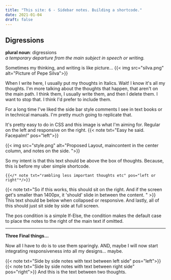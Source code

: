 ```yaml
---
title: "This site: 6 - Sidebar notes. Building a shortcode."
date: 2021-01-04
draft: false
---
```



## Digressions


**plural noun**: digressions  
*a temporary departure from the main subject in speech or writing.*

Sometimes my thinking, and writing is like picture... 
{{< img src="silva.png" alt="Picture of Pepe Silva">}}

When I write here, I usually put my thoughts in Italics. Wait! I know it's all my thoughts. I'm more talking about the thoughts that happen, that aren't on the main path. I think them, I usually write them, and then I delete them. I want to stop that. I think I'd prefer to include them.

For a long time I've liked the side bar style comments I see in text books or in technical manuals. I'm pretty much going to replicate that.

It's pretty easy to do in CSS and this image is what I'm aiming for. Regular on the left and responsive on the right.
{{< note txt="Easy he said. Facepalm!" pos="left">}}
 
{{< img src="style.png" alt="Proposed Layout, maincontent in the center column, and notes on the side. ">}}

So my intent is that this text should be above the box of thoughts. Because, this is before my uber simple shortcode. 
```
{{</* note txt="rambling less important thoughts etc" pos="left or right"*/>}} 
```
{{< note txt="So if this works, this should sit on the right. And if the screen get's smaller than 1400px, it 'should' slide in between the content. " >}}
This text should be below when collapsed or responsive. 
And lastly, all of this should just sit side by side at full screen.

The pos condition is a simple If-Else, the condition makes the default case to place the notes to the right of the main text if omitted.



---

**Three Final things...**

Now all I have to do is to use them sparingly. 
AND, maybe I will now start integrating responsiveness into all my designs... maybe.

{{< note txt="Side by side notes with text between left side" pos="left">}}
{{< note txt="Side by side notes with text between right side" pos="right">}}
And this is the text between two thoughts.



